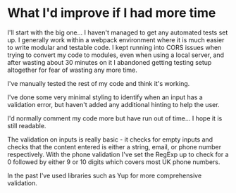 # What I'd improve if I had more time

I'll start with the big one... I haven't managed to get any automated tests set up. I generally work within a webpack environment where it is much easier to write modular and testable code. I kept running into CORS issues when trying to convert my code to modules, even when using a local server, and after wasting about 30 minutes on it I abandoned getting testing setup altogether for fear of wasting any more time.

I've manually tested the rest of my code and think it's working.

I've done some very minimal styling to identify when an input has a validation error, but haven't added any additional hinting to help the user.

I'd normally comment my code more but have run out of time... I hope it is still readable.

The validation on inputs is really basic - it checks for empty inputs and checks that the content entered is either a string, email, or phone number respectively. With the phone validation I've set the RegExp up to check for a 0 followed by either 9 or 10 digits which covers most UK phone numbers.

In the past I've used libraries such as Yup for more comprehensive validation.